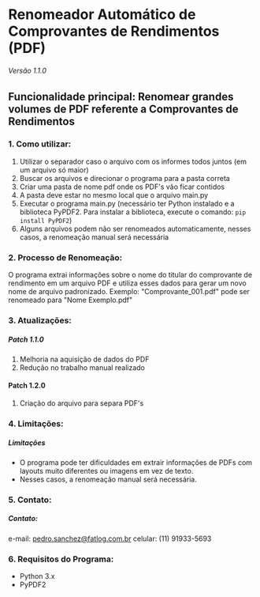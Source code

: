 # Renomeador Automático de Comprovantes de Rendimentos (PDF)
###### Versão 1.1.0
## Funcionalidade principal: Renomear grandes volumes de PDF referente a Comprovantes de Rendimentos


### 1. Como utilizar:

1. Utilizar o separador caso o arquivo com os informes todos juntos (em um arquivo só maior)
2. Buscar os arquivos e direcionar o programa para a pasta correta
3. Criar uma pasta de nome pdf onde os PDF's vão ficar contidos
4. A pasta deve estar no mesmo local que o arquivo main.py
5. Executar o programa main.py (necessário ter Python instalado e a biblioteca PyPDF2. Para instalar a biblioteca, execute o comando: `pip install PyPDF2`)
6. Alguns arquivos podem não ser renomeados automaticamente, nesses casos, a renomeação manual será necessária

### 2. Processo de Renomeação:

O programa extrai informações sobre o nome do titular do comprovante de rendimento em um arquivo PDF e utiliza esses dados para gerar um novo nome de arquivo padronizado.
Exemplo: "Comprovante_001.pdf" pode ser renomeado para "Nome Exemplo.pdf"


### 3. Atualizações:

##### Patch 1.1.0

1. Melhoria na aquisição de dados do PDF
2. Redução no trabalho manual realizado


#### Patch 1.2.0

1. Criação do arquivo para separa PDF's


### 4. Limitações:

##### Limitações
*   O programa pode ter dificuldades em extrair informações de PDFs com layouts muito diferentes ou imagens em vez de texto.
*   Nesses casos, a renomeação manual será necessária.


### 5. Contato:

##### Contato:
e-mail: pedro.sanchez@fatlog.com.br
celular: (11) 91933-5693

### 6. Requisitos do Programa:

* Python 3.x
* PyPDF2

